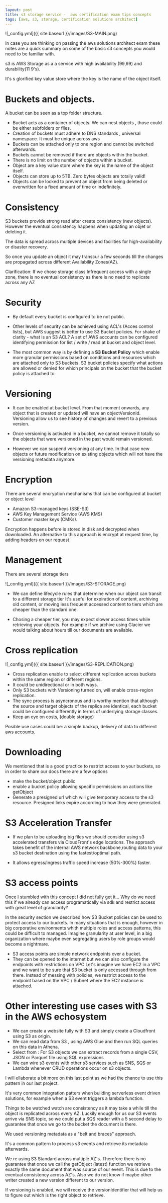 ```yaml
---
layout: post
title: s3 storage service -  aws certification exam tips concepts
tags: [aws, s3, storage, certification solutions architect]
---
```


![_config.yml]({{ site.baseurl }}/images/S3-MAIN.png)

In case you are thinking on passing the aws solutions architect exam these notes
are a quick summary on some of the basic s3 concepts you would need to be familiar with.

s3 is AWS Storage as a a service with high availability (99,99) and durability(11 9's).

It's s glorified key value store where the key is the name of the object itself.

# Buckets and objects.

A bucket can be seen as a top folder structure.

- Bucket acts as a container of objects. We can nest objects , those could be either subfolders or files.
- Creation of buckets must adhere to DNS standards , universal namespace. It must be unique across aws
- Buckets can be attached only to one region and cannot be switched afterwards.
- Buckets cannot be removed if there are objects within the bucket.
- There is no limit on the number of objects within a bucket.
- Object are a key value store where the key is the name of the object itself.
- Objects can store up to 5TB. Zero bytes objects are totally valid!
- Objects can be locked to prevent an object from being deleted or overwritten for a fixed amount of time or indefinitely.

# Consistency

S3 buckets provide strong read after create consistency (new objects).
However the eventual consistency happens when updating an objet or deleting it.

The data is spread across multiple devices and facilities for high-availability or disaster recovery.

So once you update an object it may transcur a few seconds till the changes are propagated across different Availability Zones(AZ).

Clarification: If we chose storage class Infrequent access with a single zone, there is no eventual consistency as there is no need to replicate across any AZ

# Security

- By default every bucket is configured to be not public.

- Other levels of security can be achieved using ACL's (Acces control lists), but AWS suggest is better
  to use S3 Bucket policies. For shake of clarity - what is an S3 ACL? A set of AWS accounts can be configured identifying permission for list / write / read at bucket and object level.

- The most common way is by defining a **S3 Bucket Policy** which enable more granular permissions based on conditions and resources which are attached only to S3 buckets. S3 bucket policies specify what actions are allowed or denied for which principals on the bucket that the bucket policy is attached to.

# Versioning

- It can be enabled at bucket level. From that moment onwards, any object that is created or updated will have an objectVersionId. Versioning allow us to see history of changes and revert to a previous version.

- Once versioning is activated in a bucket, we cannot remove it totally so the objects that were versioned in the past
  would remain versioned.

- However we can suspend versioning at any time. In that case new objects or future modification
  on existing objects which will not have the versioning metadata anymore.

# Encryption

There are several encryption mechanisms that can be configured at bucket or object level

- Amazon S3-managed keys (SSE-S3)
- AWS Key Management Service (AWS KMS)
- Customer master keys (CMKs).

Encryption happens before is stored in disk and decrypted when downloaded.
An alternative to this approach is encrypt at request time, by adding headers on our request

# Management

There are several storage tiers

![_config.yml]({{ site.baseurl }}/images/S3-STORAGE.png)

- We can define lifecycle rules that determine when our object can transit to a different storage tier
  It's useful for expiration of content, archiving old content, or moving less frequent accessed content to tiers which are cheaper than the standard one.

- Chosing a cheaper tier, you may expect slower access
  times while retrieving your objects. For example if we archive using Glacier we would talking about hours till our documents are available.

# Cross replication

![_config.yml]({{ site.baseurl }}/images/S3-REPLICATION.png)

- Cross replication enable to select different replication across buckets within the same region or different regions.
- It could be unidirectional or in both ways.
- Only S3 buckets with Versioning turned on, will enable cross-region replication.
- The sync process is asyncronous and is worthy mention that although the source and target objects of the
  replica are identical, each bucket could be configured differently in terms of underlying storage classes.
- Keep an eye on costs, (double storage)

Posible use cases could be: a simple backup, delivery of data to different aws accounts.

# Downloading

We mentioned that is a good practice to restrict access to your buckets, so in order to share our docs there are a few options

- make the bucket/object public
- enable a bucket policy allowing specific permissions on actions like getObject
- Generate a presigned url which will give temporary access to the s3 resource. Presigned links expire according to
  how they were generated.

# S3 Acceleration Transfer

- If we plan to be uploading big files we should consider using s3 accelerated transfers via CloudFront's edge locations. The approach takes benefit of the internal AWS network backbone,routing data to your s3 bucket destination using the fastest/optimal path.

- It allows egress/ingress traffic speed increase (50%-300%) faster.

# S3 access points

Once I stumbled with this concept I did not fully get it... Why do we need this if we already can access programatically via sdk and restrict access with great level of granularity?

In the security section we described how S3 Bucket policies can be used to protect access to our buckets.
In many situations that is enough, however in big corporative environments whith multiple roles and access patterns, this could be difficult to managed. Imagine granularity at user level, in a big organization where maybe even segregating users by role groups would become a nightmare.

- S3 access points are simple network endpoints over a bucket.
- They can be opened to the internet but we can also configure the endpoints with restrictions on VPC
  Let's imagine we have EC2 in a VPC and we want to be sure that S3 bucket is only accessed through from there. Instead of messing with policies, we restrict access to the endpoint based on the VPC / Subnet where the EC2 instance is attached.

# Other interesting use cases with S3 in the AWS echosystem

- We can create a website fully with S3 and simply create a Cloudfront using S3 as origin.
- We can read data from S3 , using AWS Glue and then run SQL queries on this data in Athena.
- Select from : For S3 objects we can extract records from a single CSV, JSON or Parquet file using SQL expressions
- We can wire s3 events with other s3 services such as SNS, SQS or Lambda whenever CRUD operations occur
  on s3 objects.

I will ellaborate a bit more on this last point as we had the chance to use this pattern in our last project.

It's very common integration patters when building serverless event driven solutions, for example
when a S3 event triggers a lambda function.

Things to be watched watch are consistency as it may take a while till the object is replicated across every AZ. Luckily enough for us our S3 events arrive via SNS topic, so we could put a SQS reader with a 5 second delay to guarantee that once we go to the bucket the document is there.

We used versioning metadata as a "belt and braces" approach.

It's a common pattern to process s3 events and retrieve its metadata afterwards.

We re using S3 Standard across multiple AZ's. Therefore there is no guarantee that once we call the getObject (latest) function we retrieve exactly the same document that was source of our event.
This is due to the eventual consistency across AZ's. Also we do not know if maybe other writer created a new version different to our version.

If versioning is enabled, we will receive the versionIdentifier that will help us to figure out which is the right object to retrieve.
